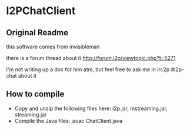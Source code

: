 # I2PChatClient

## Original Readme
this software comes from invisibleman

there is a forum thread about it
http://forum.i2p/viewtopic.php?t=5271

I'm not writing up a doc for him atm, but feel free to ask me in irc2p #i2p-chat about it

## How to compile

- Copy and unzip the following files here: i2p.jar, mstreaming.jar, streaming.jar
- Compile the Java files: javac ChatClient.java
